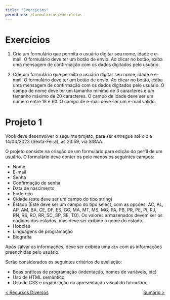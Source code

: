 ```yaml
---
title: "Exercícios"
permalink: /formularios/exercicios
---
```


# Exercícios

1. Crie um formulário que permita o usuário digitar seu nome, idade e e-mail. O formulário deve ter um botão de envio. Ao clicar no botão, exiba uma mensagem de confirmação com os dados digitados pelo usuário.

2. Crie um formulário que permita o usuário digitar seu nome, idade e e-mail. O formulário deve ter um botão de envio. Ao clicar no botão, exiba uma mensagem de confirmação com os dados digitados pelo usuário. O campo de nome deve ter um tamanho mínimo de 3 caracteres e um tamanho máximo de 20 caracteres. O campo de idade deve ser um número entre 18 e 60. O campo de e-mail deve ser um e-mail válido.

# Projeto 1

Você deve desenvolver o seguinte projeto, para ser entregue até o dia 14/04/2023 (Sexta-Feira), às 23:59, via SIGAA.

O projeto consiste na criação de um formulário para edição do perfil de um usuário. O formulário deve conter os pelo menos os seguintes campos:

- Nome
- E-mail
- Senha
- Confirmação de senha
- Data de nascimento
- Endereço
- Cidade (este deve ser um campo do tipo string)
- Estado (Este deve ser um campo do tipo select, com as opções: AC, AL, AP, AM, BA, CE, DF, ES, GO, MA, MT, MS, MG, PA, PB, PR, PE, PI, RJ, RN, RS, RO, RR, SC, SP, SE, TO). Os valores armazenados devem ser os códigos dos estados, mas deve ser exibido o nome do estado.
- Hobbies
- Linguagens de programação
- Biografia

Após salvar as informações, deve ser exibida uma `div` com as informações preenchidas pelo usuário.

Serão considerados os seguintes critérios de avaliação:

- Boas práticas de programação (indentação, nomes de variáveis, etc)
- Uso de HTML semântico
- Uso de CSS e organização da apresentação visual do formulário

<span style="display: flex; justify-content: space-between;"><span>[&lt; Recursos Diversos](recursos-diversos.html "Voltar")</span> <span>[Sumário &gt;](../ "Próximo")</span></span>